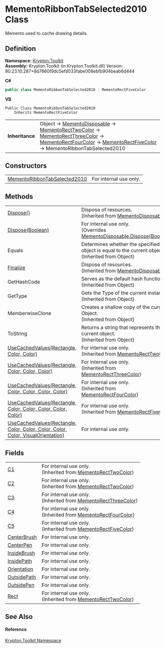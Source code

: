 # MementoRibbonTabSelected2010 Class


Memento used to cache drawing details.



## Definition
**Namespace:** <a href="79d2eac2-21f4-54ff-7552-b20c33c30600.md">Krypton.Toolkit</a>  
**Assembly:** Krypton.Toolkit (in Krypton.Toolkit.dll) Version: 80.23.10.287+8d7660f9dc5efd033fabe008ebfb904beab6d444

**C#**
``` C#
public class MementoRibbonTabSelected2010 : MementoRectFiveColor
```
**VB**
``` VB
Public Class MementoRibbonTabSelected2010
	Inherits MementoRectFiveColor
```

<table><tr><td><strong>Inheritance</strong></td><td>Object  →  <a href="3aa02582-4a6a-61f5-61ae-e4866cfc3a25.md">MementoDisposable</a>  →  <a href="06176e26-a515-98f8-dcf2-9eea1cdf808b.md">MementoRectTwoColor</a>  →  <a href="8d4ecaa6-48d1-cf68-c0c6-c38a1b6ff5b9.md">MementoRectThreeColor</a>  →  <a href="0f49b1b3-0f26-901b-7966-9832449a708c.md">MementoRectFourColor</a>  →  <a href="8852e594-ee9c-ca3e-504c-5139d3e1f54d.md">MementoRectFiveColor</a>  →  MementoRibbonTabSelected2010</td></tr>
</table>



## Constructors
<table>
<tr>
<td><a href="755bcd52-e67b-1def-8852-72199edd9e23.md">MementoRibbonTabSelected2010</a></td>
<td>For internal use only.</td></tr>
</table>

## Methods
<table>
<tr>
<td><a href="052023e9-566d-7d13-8027-b333c5864ad8.md">Dispose()</a></td>
<td>Dispose of resources.<br />(Inherited from <a href="3aa02582-4a6a-61f5-61ae-e4866cfc3a25.md">MementoDisposable</a>)</td></tr>
<tr>
<td><a href="f83f867b-26c3-c3b8-44ae-8453f03f0426.md">Dispose(Boolean)</a></td>
<td>For internal use only.<br />(Overrides <a href="97f8a76f-a8bd-2e39-8f9c-5ff6769285e0.md">MementoDisposable.Dispose(Boolean)</a>)</td></tr>
<tr>
<td>Equals</td>
<td>Determines whether the specified object is equal to the current object.<br />(Inherited from Object)</td></tr>
<tr>
<td><a href="6c2e4674-96e9-9a5c-deb8-83a0f543353f.md">Finalize</a></td>
<td>Dispose of resources.<br />(Inherited from <a href="3aa02582-4a6a-61f5-61ae-e4866cfc3a25.md">MementoDisposable</a>)</td></tr>
<tr>
<td>GetHashCode</td>
<td>Serves as the default hash function.<br />(Inherited from Object)</td></tr>
<tr>
<td>GetType</td>
<td>Gets the Type of the current instance.<br />(Inherited from Object)</td></tr>
<tr>
<td>MemberwiseClone</td>
<td>Creates a shallow copy of the current Object.<br />(Inherited from Object)</td></tr>
<tr>
<td>ToString</td>
<td>Returns a string that represents the current object.<br />(Inherited from Object)</td></tr>
<tr>
<td><a href="d973225e-8310-7f7b-c6a7-7a10a0ad1d64.md">UseCachedValues(Rectangle, Color, Color)</a></td>
<td>For internal use only.<br />(Inherited from <a href="06176e26-a515-98f8-dcf2-9eea1cdf808b.md">MementoRectTwoColor</a>)</td></tr>
<tr>
<td><a href="f12df878-c791-ab3b-6cff-aa28c8c5b7b0.md">UseCachedValues(Rectangle, Color, Color, Color)</a></td>
<td>For internal use only.<br />(Inherited from <a href="8d4ecaa6-48d1-cf68-c0c6-c38a1b6ff5b9.md">MementoRectThreeColor</a>)</td></tr>
<tr>
<td><a href="e09eba12-a3ca-53c4-799d-d3ff2cfb0f32.md">UseCachedValues(Rectangle, Color, Color, Color, Color)</a></td>
<td>For internal use only.<br />(Inherited from <a href="0f49b1b3-0f26-901b-7966-9832449a708c.md">MementoRectFourColor</a>)</td></tr>
<tr>
<td><a href="07d06f06-1a00-dbf7-24ac-f10e75d6bbf5.md">UseCachedValues(Rectangle, Color, Color, Color, Color, Color)</a></td>
<td>For internal use only.<br />(Inherited from <a href="8852e594-ee9c-ca3e-504c-5139d3e1f54d.md">MementoRectFiveColor</a>)</td></tr>
<tr>
<td><a href="40182744-65f7-90d8-7770-cb31d88fefe7.md">UseCachedValues(Rectangle, Color, Color, Color, Color, Color, VisualOrientation)</a></td>
<td>For internal use only.</td></tr>
</table>

## Fields
<table>
<tr>
<td><a href="54a68739-36c3-359d-50d9-62edfae5511b.md">C1</a></td>
<td>For internal use only.<br />(Inherited from <a href="06176e26-a515-98f8-dcf2-9eea1cdf808b.md">MementoRectTwoColor</a>)</td></tr>
<tr>
<td><a href="b9413bca-0d4d-9123-fc09-26ebea8d9584.md">C2</a></td>
<td>For internal use only.<br />(Inherited from <a href="06176e26-a515-98f8-dcf2-9eea1cdf808b.md">MementoRectTwoColor</a>)</td></tr>
<tr>
<td><a href="ef1c56c0-75aa-6e44-6132-b755036b51dc.md">C3</a></td>
<td>For internal use only.<br />(Inherited from <a href="8d4ecaa6-48d1-cf68-c0c6-c38a1b6ff5b9.md">MementoRectThreeColor</a>)</td></tr>
<tr>
<td><a href="666a60bc-268b-481c-cd61-04655334dfe4.md">C4</a></td>
<td>For internal use only.<br />(Inherited from <a href="0f49b1b3-0f26-901b-7966-9832449a708c.md">MementoRectFourColor</a>)</td></tr>
<tr>
<td><a href="705a23f6-21b0-d756-9df0-983b5f9cbc76.md">C5</a></td>
<td>For internal use only.<br />(Inherited from <a href="8852e594-ee9c-ca3e-504c-5139d3e1f54d.md">MementoRectFiveColor</a>)</td></tr>
<tr>
<td><a href="29cdf8e7-3a28-4d2f-7ea7-dfc9e79570ca.md">CenterBrush</a></td>
<td>For internal use only.</td></tr>
<tr>
<td><a href="a686fc13-f9f4-308d-59f5-5fdad5db31be.md">CenterPen</a></td>
<td>For internal use only.</td></tr>
<tr>
<td><a href="0151feb2-c429-1749-b1e4-77eab178aeba.md">InsideBrush</a></td>
<td>For internal use only.</td></tr>
<tr>
<td><a href="0026f029-ecae-cd31-2e5c-f17cb8df9a1f.md">InsidePath</a></td>
<td>For internal use only.</td></tr>
<tr>
<td><a href="d0995a89-f6a8-b261-0d44-73df1bdc0d64.md">Orientation</a></td>
<td>For internal use only.</td></tr>
<tr>
<td><a href="862dbb12-e926-37fd-10ed-94ed5b03ad1f.md">OutsidePath</a></td>
<td>For internal use only.</td></tr>
<tr>
<td><a href="6697ef22-07fa-53f3-ad80-b78102a782da.md">OutsidePen</a></td>
<td>For internal use only.</td></tr>
<tr>
<td><a href="ddfa9d94-a85a-f639-1904-c975fa381fa3.md">Rect</a></td>
<td>For internal use only.<br />(Inherited from <a href="06176e26-a515-98f8-dcf2-9eea1cdf808b.md">MementoRectTwoColor</a>)</td></tr>
</table>

## See Also


#### Reference
<a href="79d2eac2-21f4-54ff-7552-b20c33c30600.md">Krypton.Toolkit Namespace</a>  
